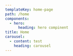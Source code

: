 ```yaml
---
templateKey: home-page
path: /home
components:
  - hero:
      heading: hero compinent
title: Home
carousel:
  - content: test
    heading: carousel
---
```

